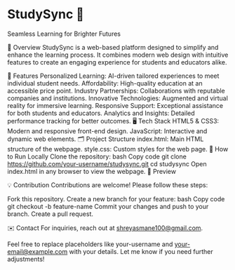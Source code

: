 # StudySync 🌟
Seamless Learning for Brighter Futures

📖 Overview
StudySync is a web-based platform designed to simplify and enhance the learning process. It combines modern web design with intuitive features to create an engaging experience for students and educators alike.

🎯 Features
Personalized Learning: AI-driven tailored experiences to meet individual student needs.
Affordability: High-quality education at an accessible price point.
Industry Partnerships: Collaborations with reputable companies and institutions.
Innovative Technologies: Augmented and virtual reality for immersive learning.
Responsive Support: Exceptional assistance for both students and educators.
Analytics and Insights: Detailed performance tracking for better outcomes.
🖥️ Tech Stack
HTML5 & CSS3: Modern and responsive front-end design.
JavaScript: Interactive and dynamic web elements.
🗂️ Project Structure
index.html: Main HTML structure of the webpage.
style.css: Custom styles for the web page.
🚀 How to Run Locally
Clone the repository:
bash
Copy code
git clone https://github.com/your-username/studysync.git
cd studysync
Open index.html in any browser to view the webpage.
📸 Preview

💡 Contribution
Contributions are welcome! Please follow these steps:

Fork this repository.
Create a new branch for your feature:
bash
Copy code
git checkout -b feature-name
Commit your changes and push to your branch.
Create a pull request.

✉️ Contact
For inquiries, reach out at shreyasmane100@gmail.com.

Feel free to replace placeholders like your-username and your-email@example.com with your details. Let me know if you need further adjustments!
